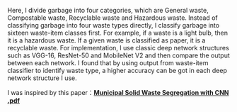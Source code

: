 Here, I divide garbage into four categories, which are General waste, Compostable waste, Recyclable waste and Hazardous waste. Instead of classifying garbage into four waste types directly, I classify garbage into sixteen waste-item classes first. For example, if a waste is a light bulb, then it is a hazardous waste. If a given waste is classified as paper, it is a recyclable waste. For implementation, I use classic deep network structures such as VGG-16, ResNet-50 and MobileNet V2 and then compare the output between each network. I found that by using output from waste-item classifier to identify waste type, a higher accuracy can be got in each deep network structure I use.

I was inspired by this paper：[**Municipal Solid Waste Segregation with CNN .pdf**](https://github.com/ZhaohuaFang/Garbage-Classification/blob/main/Municipal%20Solid%20Waste%20Segregation%20with%20CNN%20.pdf)
